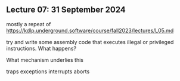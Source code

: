 ## Lecture 07: 31 September 2024

mostly a repeat of
<https://kdlp.underground.software/course/fall2023/lectures/L05.md>

try and write some assembly code that executes illegal or privileged instructions. What happens?

What mechanism underlies this

traps exceptions interrupts aborts
